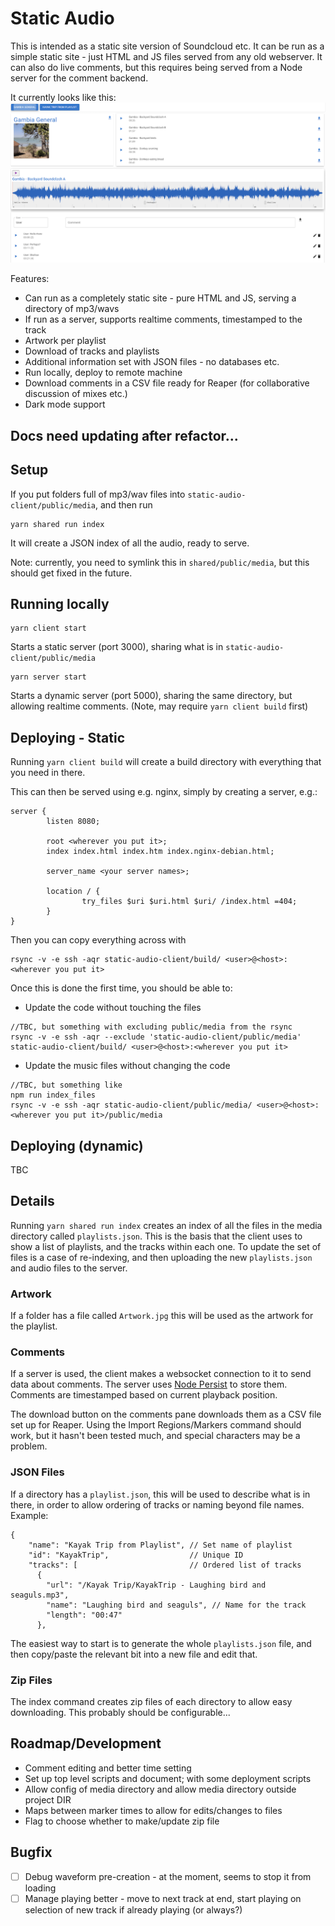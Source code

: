 # Static Audio

This is intended as a static site version of Soundcloud etc. It can be run as a simple static site - just HTML and JS files served from any old webserver. It can also do live comments, but this requires being served from a Node server for the comment backend. 

It currently looks like this:
![Screenshot](doc/screenshot.png)

Features:
- Can run as a completely static site - pure HTML and JS, serving a directory of mp3/wavs
- If run as a server, supports realtime comments, timestamped to the track
- Artwork per playlist
- Download of tracks and playlists
- Additional information set with JSON files - no databases etc.
- Run locally, deploy to remote machine
- Download comments in a CSV file ready for Reaper (for collaborative discussion of mixes etc.)
- Dark mode support

## Docs need updating after refactor...

## Setup

If you put folders full of mp3/wav files into `static-audio-client/public/media`, and then run
```
yarn shared run index
```
It will create a JSON index of all the audio, ready to serve.

Note: currently, you need to symlink this in `shared/public/media`, but this should get fixed in the future.

## Running locally 

```
yarn client start
```

Starts a static server (port 3000), sharing what is in `static-audio-client/public/media`

```
yarn server start
```
Starts a dynamic server (port 5000), sharing the same directory, but allowing realtime comments. (Note, may require `yarn client build` first)


## Deploying - Static
Running `yarn client build` will create a build directory with everything that you need in there.

This can then be served using e.g. nginx, simply by creating a server, e.g.:
```
server {
        listen 8080;

        root <wherever you put it>;
        index index.html index.htm index.nginx-debian.html;

        server_name <your server names>;

        location / {
                try_files $uri $uri.html $uri/ /index.html =404;
        }
}
```

Then you can copy everything across with
```
rsync -v -e ssh -aqr static-audio-client/build/ <user>@<host>:<wherever you put it>
```

Once this is done the first time, you should be able to:
- Update the code without touching the files
```
//TBC, but something with excluding public/media from the rsync
rsync -v -e ssh -aqr --exclude 'static-audio-client/public/media' static-audio-client/build/ <user>@<host>:<wherever you put it>
```
- Update the music files without changing the code
```
//TBC, but something like
npm run index_files
rsync -v -e ssh -aqr static-audio-client/public/media/ <user>@<host>:<wherever you put it>/public/media
```

## Deploying (dynamic)
TBC

## Details

Running `yarn shared run index` creates an index of all the files in the media directory called `playlists.json`. This is the basis that the client uses to show a list of playlists, and the tracks within each one. To update the set of files is a case of re-indexing, and then uploading the new `playlists.json` and audio files to the server.

### Artwork

If a folder has a file called `Artwork.jpg` this will be used as the artwork for the playlist.

### Comments
If a server is used, the client makes a websocket connection to it to send data about comments. The server uses [Node Persist](https://github.com/simonlast/node-persist) to store them. Comments are timestamped based on current playback position.

The download button on the comments pane downloads them as a CSV file set up for Reaper. Using the Import Regions/Markers command should work, but it hasn't been tested much, and special characters may be a problem.

### JSON Files
If a directory has a `playlist.json`, this will be used to describe what is in there, in order to allow ordering of tracks or naming beyond file names. Example:
```
{
    "name": "Kayak Trip from Playlist", // Set name of playlist
    "id": "KayakTrip",                  // Unique ID
    "tracks": [                         // Ordered list of tracks
      {
        "url": "/Kayak Trip/KayakTrip - Laughing bird and seaguls.mp3",
        "name": "Laughing bird and seaguls", // Name for the track
        "length": "00:47"
      },
```
The easiest way to start is to generate the whole `playlists.json` file, and then copy/paste the relevant bit into a new file and edit that.

### Zip Files

The index command creates zip files of each directory to allow easy downloading. This probably should be configurable...

## Roadmap/Development
- Comment editing and better time setting
- Set up top level scripts and document; with some deployment scripts
- Allow config of media directory and allow media directory outside project DIR
- Maps between marker times to allow for edits/changes to files
- Flag to choose whether to make/update zip file

## Bugfix
- [ ] Debug waveform pre-creation - at the moment, seems to stop it from loading
- [ ] Manage playing better - move to next track at end, start playing on selection of new track if already playing (or always?)
